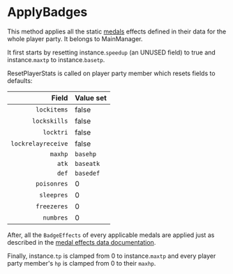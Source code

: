 # ApplyBadges
This method applies all the static [medals](../Enums%20and%20IDs/Medal.md) effects defined in their data for the whole player party. It belongs to MainManager.

It first starts by resetting instance.`speedup` (an UNUSED field) to true and instance.`maxtp` to instance.`basetp`.

ResetPlayerStats is called on player party member which resets fields to defaults:

|Field|Value set|
|----:|-----|
|`lockitems`|false|
|`lockskills`|false|
|`locktri`|false|
|`lockrelayreceive`|false|
|`maxhp`|`basehp`|
|`atk`|`baseatk`|
|`def`|`basedef`|
|`poisonres`|0|
|`sleepres`|0|
|`freezeres`|0|
|`numbres`|0|

After, all the `BadgeEffects` of every applicable medals are applied just as described in the [medal effects data documentation](../TextAsset%20Data/Medals%20data.md#medal-effects).

Finally, instance.`tp` is clamped from 0 to instance.`maxtp` and every player party member's `hp` is clamped from 0 to their `maxhp`.